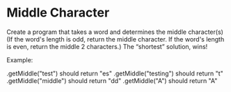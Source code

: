 # Middle Character

Create a program that takes a word and determines the middle character(s) (If the word's length is odd, return the middle character. If the word's length is even, return the middle 2 characters.) The “shortest” solution, wins!

Example:

.getMiddle("test") should return "es"
.getMiddle("testing") should return "t"
.getMiddle("middle") should return "dd"
.getMiddle("A") should return "A"
